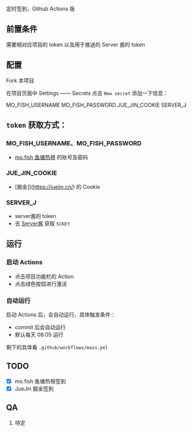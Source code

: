 定时签到，Github Actions 版

## 前置条件
需要相对应项目的 token 以及用于推送的 Server 酱的 token

## 配置
Fork 本项目

在项目页面中 Settings —— Secrets 点击 `New secret` 添加一下信息：

   MO_FISH_USERNAME
   MO_FISH_PASSWORD
   JUE_JIN_COOKIE
   SERVER_J

## `token` 获取方式：
### MO_FISH_USERNAME、MO_FISH_PASSWORD
- [mo.fish 鱼塘热榜](https://mo.fish/) 的账号及密码

### JUE_JIN_COOKIE
- [掘金]](https://juejin.cn/) 的 Cookie
### SERVER_J
- server酱的 token
- 去 [Server酱](http://sc.ftqq.com/?c=code) 获取 `SCKEY`

## 运行
### 启动 Actions
   - 点击项目功能栏的 Action
   - 点击绿色按钮进行激活

### 自动运行
启动 Actions 后，会自动运行，具体触发条件：
   - commit 后会自动运行
   - 默认每天 08:05 运行

剩下的具体看 `.github/workflows/main.yml`

## TODO
- [x] mo.fish 鱼塘热榜签到
- [x] JueJin 掘金签到

## QA
1) 待定
